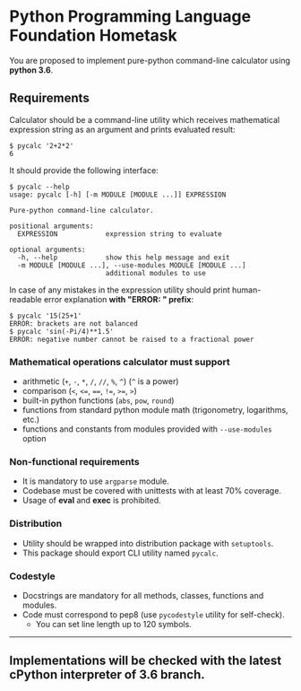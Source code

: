 # Python Programming Language Foundation Hometask
You are proposed to implement pure-python command-line calculator
using **python 3.6**.

## Requirements
Calculator should be a command-line utility which receives mathematical
expression string as an argument and prints evaluated result:
```shell
$ pycalc '2+2*2'
6
```

It should provide the following interface:
```shell
$ pycalc --help
usage: pycalc [-h] [-m MODULE [MODULE ...]] EXPRESSION

Pure-python command-line calculator.

positional arguments:
  EXPRESSION            expression string to evaluate

optional arguments:
  -h, --help            show this help message and exit
  -m MODULE [MODULE ...], --use-modules MODULE [MODULE ...]
                        additional modules to use
```

In case of any mistakes in the expression utility should print human-readable
error explanation **with "ERROR: " prefix**:
```shell
$ pycalc '15(25+1'
ERROR: brackets are not balanced
$ pycalc 'sin(-Pi/4)**1.5'
ERROR: negative number cannot be raised to a fractional power
```

### Mathematical operations calculator must support
* arithmetic (`+`, `-`, `*`, `/`, `//`, `%`, `^`) (`^` is a power)
* comparison (`<`, `<=`, `==`, `!=`, `>=`, `>`)
* built-in python functions (`abs`, `pow`, `round`)
* functions from standard python module math (trigonometry, logarithms, etc.)
* functions and constants from modules provided with `--use-modules` option


### Non-functional requirements
* It is mandatory to use `argparse` module.
* Codebase must be covered with unittests with at least 70% coverage.
* Usage of **eval** and **exec** is prohibited.

### Distribution
* Utility should be wrapped into distribution package with `setuptools`.
* This package should export CLI utility named `pycalc`.

### Codestyle
* Docstrings are mandatory for all methods, classes, functions and modules.
* Code must correspond to pep8 (use `pycodestyle` utility for self-check).
  * You can set line length up to 120 symbols.

---
Implementations will be checked with the latest cPython interpreter of 3.6 branch.
---
